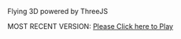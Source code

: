 Flying 3D powered by ThreeJS

MOST RECENT VERSION: [Please Click here to Play](https://rawcdn.githack.com/alperenbutun/Flying-3d/7fe0947/index.html)
